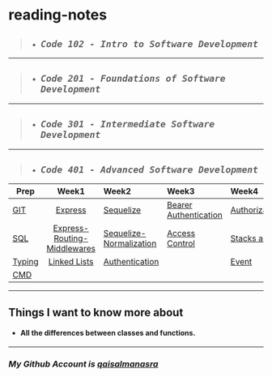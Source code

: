 # **reading-notes**

> - ## ***`Code 102 - Intro to Software Development`***

***
>
> - ## ***`Code 201 - Foundations of Software Development`***

***
>
> - ## ***`Code 301 - Intermediate Software Development`***

***
>
> - ## ***`Code 401 - Advanced Software Development`***

|Prep|Week1|Week2|Week3|Week4|Week5|Week6
|----------|:-------------:|:---------|:-------------|:---|:---|----:|
|[GIT](/advance/git.md)|[Express](/advance/Express.md)|[Sequelize](/advance/sequelize.md) |[Bearer Authentication](/advance/bearer.md)| [Authorization/Authentication](./advance/Authorization-Authentication.md)|[Socket](./advance/socket.md)|[Trees](./advance/trees.md)
|[SQL](/advance/sql.md)|[Express-Routing-Middlewares](/advance/Express-Routing-Middlewares.md)| [Sequelize-Normalization](./advance/sequelize-normalization.md) |[Access Control](/advance/AccessControl.md)|[Stacks and Queues](./advance/StacksQueues.md)|[Message Queues](./advance/MessageQueues.md)
|[Typing](/advance/typing.md)|[Linked Lists](/advance/Linked-Lists.md)|[Authentication](./advance/authentication.md)||[Event](./advance/event.md)
|[CMD](/advance/Practiseinterminal.md)|   |       |      |

***
## Things I want to know more about
* #### All the differences between classes and functions. 

***

### *My Github Account is [qaisalmanasra](https://github.com/qaisalmanasra)*